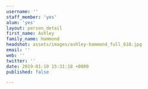 ```yaml
---
username: ''
staff_member: 'yes'
alum: 'yes'
layout: person_detail
first_name: Ashley
family_name: Hammond
headshot: assets/images/ashley-hammond_full_610.jpg
email: ''
web: ''
twitter: ''
date: 2019-01-10 15:31:18 +0000
published: false

---
```

